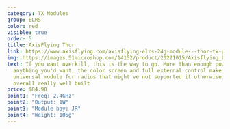 ```yaml
---
category: TX Modules
group: ELRS
color: red
visible: true
order: 5
title: AxisFlying Thor
link: https://www.axisflying.com/axisflying-elrs-24g-module---thor-tx-pro-1025501002505001000mw-p4401166.html
img: https://images.51microshop.com/14152/product/20221015/Axisflying_ELRS_2_4G_module_Thor_TX_PRO_10_25_50_100_250_500_1000mW_1665805890071_1.jpg
text: If you want overkill, this is the way to go. More than enough power for
  anything you'd want, the color screen and full external control make it a
  universal module for radios that might've not supported it otherwise, and it's
  overall really well built
price: $84.90
point1: "Freq: 2.4GHz"
point2: "Output: 1W"
point3: "Module bay: JR"
point4: "Weight: 105g"
---
```

